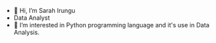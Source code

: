 - 👋 Hi, I’m Sarah Irungu
- Data Analyst
- 👀 I’m interested in Python programming language and it's use in Data Analysis.



<!---
sarah-254/sarah-254 is a ✨ special ✨ repository because its `README.md` (this file) appears on your GitHub profile.
You can click the Preview link to take a look at your changes.
--->
